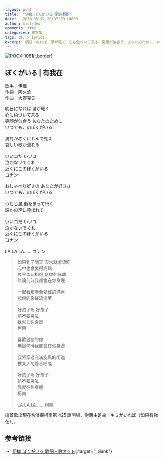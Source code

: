 ```yaml
---
layout: post
title:  "伊織 ぼくがいる 歌詞翻訳"
date:   2018-05-11 20:37:09 +0800
author: mistydew
comments: true
categories: 译文集
tags: コナン Lyrics
excerpt: 明日になれば、涙が乾く、心も色づいて来る。笑顔が似合う、あなたのために、いつでもこのぼくがいる。
---
```

![POCX-1081](https://mistydew.github.io/assets/images/cover/dc/POCX-1081.jpg){:.border}

## ぼくがいる | 有我在

歌手：伊織<br>
作詞：阿久悠<br>
作曲：大野克夫

<div class="lyric-original">
<p>
明日になれば 涙が乾く<br>
心も色づいて来る<br>
笑顔が似合う あなたのために<br>
いつでもこのぼくがいる<br>
<br>
満月が赤くにじんで見え<br>
哀しい歌が流れる<br>
<br>
いいコだ いいコ<br>
泣かないでくれ<br>
近くにこのぼくがいる<br>
コナン<br>
<br>
おしゃべり好きの あなたが好きさ<br>
いつでもこのぼくがいる<br>
<br>
つむじ風 街を走って行く<br>
誰かの声に呼ばれて<br>
<br>
いいコだ いいコ<br>
泣かないでくれ<br>
近くにこのぼくがいる<br>
コナン<br>
<br>
LA LA LA...... コナン
</p>
</div>

<div class="lyric-translation">
<blockquote>
如果到了明天 淚水就會流乾<br>
心中也會變得成熟<br>
笑容如此相稱 是你的緣故<br>
無論何時我都會在你身邊<br>
<br>
一起看那漸漸變紅的滿月<br>
悲傷的歌聲流淌著<br>
<br>
好孩子啊 好孩子<br>
請不要哭泣<br>
我就在你身邊<br>
柯南<br>
<br>
喜歡健談的你<br>
無論何時我都會在你身邊<br>
<br>
我將穿過充滿旋風的街道<br>
被某人的聲音呼喚<br>
<br>
好孩子啊 好孩子<br>
請不要哭泣<br>
我就在你身邊<br>
柯南<br>
<br>
LA LA LA...... 柯南
</blockquote>
</div>

這首歌出現在名偵探柯南第 425 話開場，對應主題曲「キミがいれば（如果有你在）」。

## 参考链接

* [伊織 ぼくがいる 歌詞 - 歌ネット](https://www.uta-net.com/song/14305){:target="_blank"}

